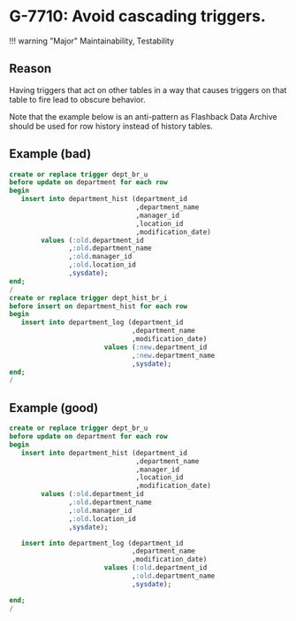 # G-7710: Avoid cascading triggers.

!!! warning "Major"
    Maintainability, Testability

## Reason

Having triggers that act on other tables in a way that causes triggers on that table to fire lead to obscure behavior. 

Note that the example below is an anti-pattern as Flashback Data Archive should be used for row history instead of history tables.

## Example (bad)

```sql
create or replace trigger dept_br_u
before update on department for each row
begin
   insert into department_hist (department_id
                                ,department_name
                                ,manager_id
                                ,location_id
                                ,modification_date) 
        values (:old.department_id
               ,:old.department_name
               ,:old.manager_id
               ,:old.location_id
               ,sysdate);
end;
/ 
create or replace trigger dept_hist_br_i
before insert on department_hist for each row
begin
   insert into department_log (department_id
                               ,department_name
                               ,modification_date) 
                        values (:new.department_id
                               ,:new.department_name
                               ,sysdate);
end;
/
```

## Example (good)

```sql
create or replace trigger dept_br_u
before update on department for each row
begin
   insert into department_hist (department_id
                                ,department_name
                                ,manager_id
                                ,location_id
                                ,modification_date) 
        values (:old.department_id
               ,:old.department_name
               ,:old.manager_id
               ,:old.location_id
               ,sysdate);

   insert into department_log (department_id
                               ,department_name
                               ,modification_date) 
                        values (:old.department_id
                               ,:old.department_name
                               ,sysdate);

end;
/
```
